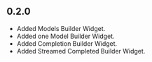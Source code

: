 ## 0.2.0

- Added Models Builder Widget.
- Added one Model Builder Widget.
- Added Completion Builder Widget.
- Added Streamed Completed Builder Widget.

